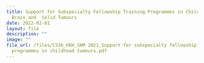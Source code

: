 ```yaml
---
title: Support for Subspecialty Fellowship Training Programmes in Childhood
  Brain and  Solid Tumours
date: 2022-02-01
layout: file
description: ""
image: ""
file_url: /files/C536_KKH_SHM 2021_Support for subspecialty fellowship training
  programmes in childhood tumours.pdf
---
```

